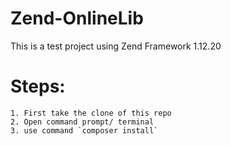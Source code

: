 # Zend-OnlineLib
This is a test project using Zend Framework 1.12.20
  # Steps:
    1. First take the clone of this repo
    2. Open command prompt/ terminal
    3. use command `composer install`
    
